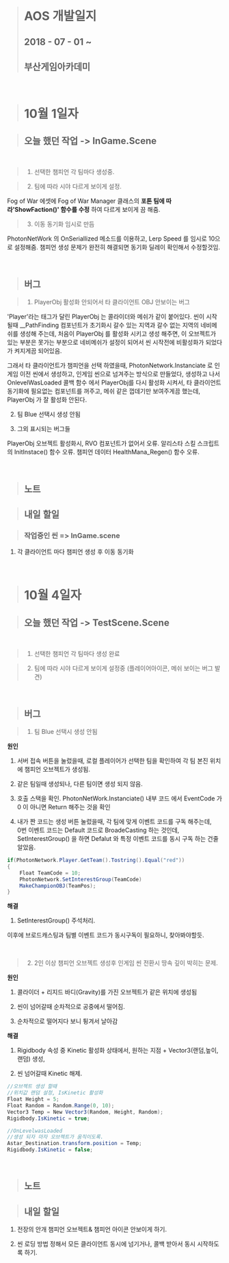># AOS 개발일지
>## 2018 - 07 - 01 ~  
>## 부산게임아카데미

<br>

># 10월 1일자

> ## 오늘 했던 작업 -> InGame.Scene
<br>

> 1. 선택한 챔피언 각 팀마다 생성중.

> 2. 팀에 따라 시야 다르게 보이게 설정.

Fog of War 에셋에 Fog of War Manager 클래스의 __포톤 팀에 따라'ShowFaction()' 함수를 수정__ 하여 다르게 보이게 끔 해줌.

> 3. 이동 동기화 임시로 만듬

PhotonNetWork 의 OnSeriallized 메소드를 이용하고, Lerp Speed 를 임시로 10으로 설정해줌. 챔피언 생성 문제가 완전히 해결되면 동기화 딜레이 확인해서 수정할것임. 


<br>

> ## 버그

>1. PlayerObj 활성화 안되어서 타 클라이언트 OBJ 안보이는 버그

'Player'라는 태그가 달린 PlayerObj 는 콜라이더와 메쉬가 같이 붙어있다. 씬이 시작될때   __PathFinding 컴포넌트가  초기화시 갈수 있는 지역과 갈수 없는 지역의 네비메쉬를 생성해 주는데, 처음이 PlayerObj 를 활성화 시키고 생성 해주면, 이 오브젝트가 있는 부분은 못가는 부분으로 네비메쉬가 설정이 되어서 씬 시작전에 비활성화가 되었다가 켜지게끔 되어있음.

그래서 타 클라이언트가 챔피언을 선택 하였을때, PhotonNetwork.Instanciate 로 인게임 이전 씬에서 생성하고, 인게임 씬으로 넘겨주는 방식으로 만들었다, 생성하고 나서 OnlevelWasLoaded 콜백 함수 에서 PlayerObj를 다시 활성화 시켜서, 타 클라이언트 동기화에 필요없는 컴포넌트를 꺼주고, 메쉬 같은 껍데기만 보여주게끔 했는데, PlayerObj 가 잘 활성화 안된다. 

2. 팀 Blue 선택시 생성 안됨

3. 그외 표시되는 버그들

PlayerObj 오브젝트 활성화시, RVO 컴포넌트가 없어서 오류.
알리스타 스킬 스크립트의 InitInstace() 함수 오류.
챔피언 데이터 HealthMana_Regen() 함수 오류.

<br>

> ## 노트

>## 내일 할일 

>### 작업중인 씬 => InGame.scene

1. 각 클라이언트 마다 챔피언 생성 후 이동 동기화

<br>

># 10월 4일자

> ## 오늘 했던 작업 -> TestScene.Scene
<br>

> 1. 선택한 챔피언 각 팀마다 생성 완료

> 2. 팀에 따라 시야 다르게 보이게 설정중 (플레이어아이콘, 메쉬 보이는 버그 발견)

<br>

> ## 버그

>1. 팀 Blue 선택시 생성 안됨

__원인__
1. 서버 접속 버튼을 눌렀을때, 로컬 플레이어가 선택한 팀을 확인하여 각 팀 본진 위치에 챔피언 오브젝트가 생성됨. 

2. 같은 팀일때 생성되나, 다른 팀이면 생성 되지 않음. 

3. 호출 스택을 확인. PhotonNetWork.Instanciate() 내부 코드 에서 EventCode 가 0 이 아니면 Return 해주는 것을 확인

4. 내가 짠 코드는 생성 버튼 눌렀을때, 각 팀에 맞게 이벤트 코드를 구독 해주는데, <br>
0번 이벤트 코드는 Default 코드로 BroadeCasting 하는 것인데,  
SetInterestGroup() 을 하면 Defalut 와 특정 이벤트 코드를 동시 구독 하는 건줄 알았음.


```csharp
if(PhotonNetwork.Player.GetTeam().Tostring().Equal("red"))
{   
    Float TeamCode = 10;
    PhotonNetwork.SetInterestGroup(TeamCode) 
    MakeChampionOBJ(TeamPos);
}
```
__해결__

1. SetInterestGroup() 주석처리.

이후에 브로드캐스팅과 팀별 이벤트 코드가 동시구독이 필요하니, 찾아봐야할듯.

<br>

> 2. 2인 이상 챔피언 오브젝트 생성후 인게임 씬 전환시 땅속 깊이 박히는 문제.

__원인__

1. 콜라이더 + 리지드 바디(Gravity)를 가진 오브젝트가 같은 위치에 생성됨

2. 씬이 넘어갈때 순차적으로 공중에서 떨어짐.

3. 순차적으로 떨어지다 보니 튕겨서 날아감

__해결__

1. Rigidbody 속성 중 Kinetic 활성화 상태에서, 원하는 지점 + Vector3(랜덤,높이,랜덤) 생성,

2. 씬 넘어갈때 Kinetic 해제. 

```csharp
//오브젝트 생성 할때
//위치값 랜덤 설정, IsKinetic 활성화
Float Height = 5;
Float Random = Random.Range(0, 10);
Vector3 Temp = New Vector3(Random, Height, Random);
Rigidbody.IsKinetic = true;

//OnLevelwasLoaded
//생성 되자 마자 오브젝트가 움직이도록.
Astar_Destination.transform.position = Temp;
Rigidbody.IsKinetic = false;
```
<br>

> ## 노트

>## 내일 할일 

1. 전장의 안개 챔피언 오브젝트& 챔피언 아이콘 안보이게 하기.

2. 씬 로딩 방법 정해서 모든 클라이언트 동시에 넘기거나, 콜백 받아서 동시 시작하도록 하기.
